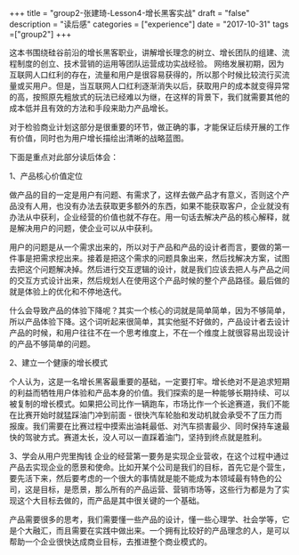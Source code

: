 +++
title = "group2-张建琦-Lesson4-增长黑客实战"
draft = "false"
description = "读后感"
categories = ["experience"]
date = "2017-10-31"
tags =["group2"]
+++

这本书围绕硅谷前沿的增长黑客职业，讲解增长理念的树立、增长团队的组建、流程制度的创立、技术营销的运用等团队运营成功实战经验。
网络发展初期，因为互联网人口红利的存在，流量和用户是很容易获得的，所以那个时候比较流行买流量或买用户。但是，当互联网人口红利逐渐消失以后，获取用户的成本就变得异常的高，按照原先粗放式的玩法已经难以为继，在这样的背景下，我们就需要其他的成本低并且有效的方法和手段来助力产品增长。

对于检验商业计划这部分是很重要的环节，做正确的事，才能保证后续开展的工作有价值，同时也为用户增长描绘出清晰的战略蓝图。

下面是重点对此部分读后体会：

1、产品核心价值定位

做产品的目的一定是用户有问题、有需求了，这样去做产品才有意义，否则这个产品没有人用，也没有办法去获取更多额外的东西，如果不能获取客户，企业就没有办法从中获利，企业经营的价值也就不存在。用一句话去解决产品的核心解释，就是解决用户的问题，使企业可以从中获利。

用户的问题是从一个需求出来的，所以对于产品和产品的设计者而言，要做的第一件事是把需求挖出来。接着是把这个需求的问题具象出来，然后找解决方案，试图去把这个问题解决掉。然后进行交互逻辑的设计，就是我们应该去把人与产品之间的交互方式设计出来，然后规划人在使用这个产品时候的整个产品路径。最后做的就是体验上的优化和不停地迭代。

什么会导致产品的体验下降呢？其实一个核心的词就是简单简单，因为不够简单，所以产品体验下降。这个词听起来很简单，其实他挺不好做的，产品设计者去设计产品的时候，和用户往往不在一个思考维度上，不在一个维度上就很容易出现设计的产品不够简单的问题。

2、建立一个健康的增长模式

个人认为，这是一名增长黑客最重要的基础，一定要打牢。增长绝对不是追求短期的利益而牺牲用户体验和产品本身的价值。我们探索的是一种能够长期持续、可以被复制的增长模式。如果把公司比作一辆跑车，市场比作一个长途赛道，我们不能在比赛开始时就猛踩油门冲到前面 - 很快汽车轮胎和发动机就会承受不了压力而报废。我们需要在比赛过程中摸索出油耗最低、对汽车损害最少、同时保持车速最快的驾驶方式。赛道太长，没人可以一直踩着油门，坚持到终点就是胜利。

3、学会从用户兜里掏钱
企业的经营第一要务是实现企业营收，在这个过程中通过产品去实现企业的愿景和使命。比如开某个公司是我们的目标，首先它是个营生，要先活下来，然后要考虑的一个很大的事情就是能不能成为本领域最有特色的公司，这是目标，是愿景，那么所有的产品运营、营销市场等，这些行为都是为了实现这个大目标去做的，而产品是其中很关键的一个基础。

产品需要很多的思考，我们需要懂一些产品的设计，懂一些心理学、社会学等，它是个大融汇，而且需要在实践中做出来。一个拥有比较好的产品理念的人，是可以帮助一个企业很快达成商业目标，去推进整个商业模式的。
